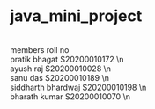 # java_mini_project

<br />members              roll no
<br />pratik bhagat        S20200010172 \n
<br />ayush raj            S20200010028 \n
<br />sanu das             S20200010189 \n
<br />siddharth bhardwaj   S20200010198 \n
<br />bharath kumar        S20200010070 \n
